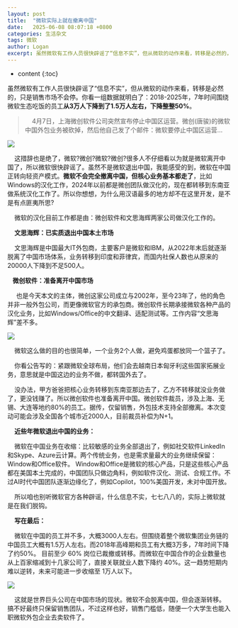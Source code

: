 ```yaml
---
layout: post
title:  "微软实际上就在撤离中国"
date:   2025-06-08 08:07:18 +0800
categories: 生活杂文
tags: 微软
author: Logan
excerpt: 虽然微软有工作人员很快辟谣了“信息不实”，但从微软的动作来看，转移是必然的，只是销售市场不会停。你看一组数据就明白了：2018-2025年，7年时间围绕微软生态吃饭的员工**从3万人下降到了1.5万人左右，下降整整50%**。
---
```


* content
{:toc}

虽然微软有工作人员很快辟谣了“信息不实”，但从微软的动作来看，转移是必然的，只是销售市场不会停。你看一组数据就明白了：2018-2025年，7年时间围绕微软生态吃饭的员工**从3万人下降到了1.5万人左右，下降整整50%**。

>     4月7日，上海微创软件公司突然宣布停止中国区运营。微创(唐骏)的微软中国外包业务被砍掉，然后他自己发了个邮件：微软要停止中国区运营…

![](https://images.lusongsong.com/zb_users/upload/2025/04/202504084708_413.jpg)

    这措辞也是绝了，微软?微创?微软?微创?很多人不仔细看以为就是微软离开中国了，所以微软很快辟谣了。虽然不是微软退出中国，我能感受的到，微软在中国正转向轻资产模式。**微软不会完全撤离中国，但核心业务基本都走了**，比如Windows的汉化工作，2024年以前都是微创团队做汉化的，现在都转移到东南亚做系统汉化工作了。所以你想想，为什么用汉语最多的地方却不在这里开发，是不是有点匪夷所思?

    微软的汉化目前工作都是由：微创软件和文思海辉两家公司做汉化工作的。

    **文思海辉：已实质退出中国本土市场**

    文思海辉是中国最大IT外包商，主要客户是微软和IBM，从2022年末后就逐渐脱离了中国市场体系，业务转移到印度和菲律宾，而国内社保人数也从原来的20000人下降到不足500人。

   **微创软件：准备离开中国市场**

     也是今天本文的主体，微创这家公司成立与2002年，至今23年了，他的角色并非一般外包公司，而更像微软官方的承包商。微创软件长期承接微软各种产品的汉化业务，比如Windows/Office的中文翻译、适配测试等。工作内容“文思海辉”差不多。

![](https://images.lusongsong.com/zb_users/upload/2025/04/202504083444_328.png)

    微软这么做的目的也很简单，一个业务2个人做，避免鸡蛋都放同一个篮子了。

    你看公告写的：紧跟微软全球布局，他们会去越南日本匈牙利这些国家拓展业务，意思就是中国这边的业务不做，都转国外去了。

    没办法，甲方爸爸把核心业务转移到东南亚那边去了，乙方不转移就没业务做了，更没钱赚了。所以微创软件也准备离开中国。微创软件裁员，涉及上海、无锡、大连等地约80%的员工。据传，仅留销售，外包技术支持全部撤离。本次变动可能会涉及全国各个城市近2000人，目前裁员补偿为N+1。

    **近些年微软退出中国的业务：**

    微软在中国业务在收缩：比较敏感的业务全部退出了，例如社交软件LinkedIn和Skype、Azure云计算。两个传统业务，也是需求量最大的业务继续保留：Window和Office软件。 Window和Office是微软的核心产品，只是这些核心产品都在美国本土完成的，中国团队只做边角料，例如软件汉化、测试、合规工作。不过AI时代中国团队逐渐边缘化了，例如Copilot，100%美国开发，未对中国开放。

    所以咱也别听微软官方各种辟谣，什么信息不实，七七八八的，实际上微软就是在我们脱钩。

    **写在最后：**

    微软在中国的员工并不多，大概3000人左右。但围绕着整个微软集团业务链的中国员工大概有1.5万人左右。而2018年高峰期和员工有大概3万多，7年时间下降了约50%。 目前至少 60% 岗位已裁撤或转移。而微软在中国合作的企业数量也从上百家缩减到十几家公司了，直接关联就业人数下降约 40%。这一趋势短期内难以逆转，未来可能进一步收缩至 1万人以下。

![](https://images.lusongsong.com/zb_users/upload/2025/04/202504083321_644.png)

    这就是世界巨头公司在中国市场的现状。微软不会脱离中国，但会逐渐转移。搞不好最终只保留销售团队，不过这样也好，销售门槛低，随便一个大学生也能入职微软外包企业去卖软件了。